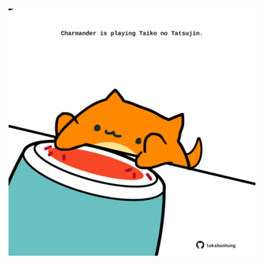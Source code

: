 <!-- built at 25/09/2025, 00:00:58 UTC -->
<p align="center">
  <img width="500" height="500" src="./ReadmeImage.svg">
</p>
